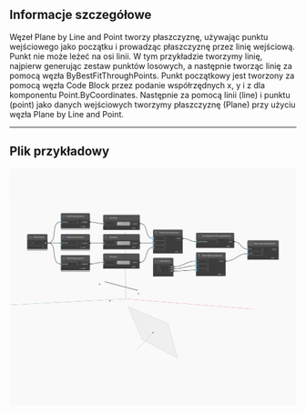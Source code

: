 ## Informacje szczegółowe
Węzeł Plane by Line and Point tworzy płaszczyznę, używając punktu wejściowego jako początku i prowadząc płaszczyznę przez linię wejściową. Punkt nie może leżeć na osi linii. W tym przykładzie tworzymy linię, najpierw generując zestaw punktów losowych, a następnie tworząc linię za pomocą węzła ByBestFitThroughPoints. Punkt początkowy jest tworzony za pomocą węzła Code Block przez podanie współrzędnych x, y i z dla komponentu Point.ByCoordinates. Następnie za pomocą linii (line) i punktu (point) jako danych wejściowych tworzymy płaszczyznę (Plane) przy użyciu węzła Plane by Line and Point.
___
## Plik przykładowy

![ByLineAndPoint](./Autodesk.DesignScript.Geometry.Plane.ByLineAndPoint_img.jpg)

